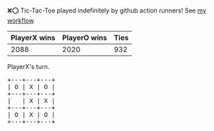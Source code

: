 :x::o: Tic-Tac-Toe played indefinitely by github action runners! See [my workflow](.github/workflows/play.yaml).

|PlayerX wins|PlayerO wins|Ties|
|-|-|-|
|2088|2020|932|

PlayerX's turn.

<pre>
+---+---+---+
| O | X | O |
+---+---+---+
|   | X | X |
+---+---+---+
| O | X | O |
+---+---+---+
</pre>